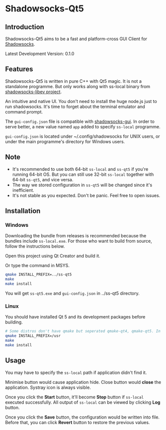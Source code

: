Shadowsocks-Qt5
===============

Introduction
------------

Shadowsocks-Qt5 aims to be a fast and platform-cross GUI Client for [Shadowsocks](http://shadowsocks.org).

Latest Development Version: 0.1.0

Features
--------

Shadowsocks-Qt5 is written in pure C++ with Qt5 magic. It is not a standalone programme. But only works along with ss-local binary from [shadowsocks-libev project](https://github.com/madeye/shadowsocks-libev).

An intuitive and native UI. You don't need to install the huge node.js just to run shadowsocks. It's time to forget about the terminal emulator and command prompt.

The `gui-config.json` file is compatible with [shadowsocks-gui](https://github.com/shadowsocks/shadowsocks-gui). In order to serve better, a new value named `app` added to specify `ss-local` programme.

`gui-config.json` is located under ~/.config/shadowsocks for UNIX users, or under the main programme's directory for Windows users.

Note
----

- It's recommended to use both 64-bit `ss-local` and `ss-qt5` if you're running 64-bit OS. But you can still use 32-bit `ss-local` together with 64-bit `ss-qt5`, and vice versa.
- The way we stored configuration in `ss-qt5` will be changed since it's inefficient.
- It's not stable as you expected. Don't be panic. Feel free to open issues.

Installation
------------

### Windows ###

Downloading the bundle from releases is recommended because the bundles include `ss-local.exe`. For those who want to build from source, follow the instructions below.

Open this project using Qt Creator and build it.

Or type the command in MSYS.

```bash
qmake INSTALL_PREFIX=../ss-qt5
make
make install
```

You will get `ss-qt5.exe` and `gui-config.json` in ../ss-qt5 directory.

### Linux ###

You should have installed Qt 5 and its development packages before building.

```bash
# Some distros don't have qmake but seperated qmake-qt4, qmake-qt5. In this situation, run `qmake-qt5`. You can specify INSTALL_PREFIX=/usr/local if needed. default is /usr
qmake INSTALL_PREFIX=/usr
make
make install
```

Usage
-----

You may have to specify the `ss-local` path if application didn't find it.

Minimise button would cause application hide. Close button would **close** the application. Systray icon is always visible.

Once you click the **Start** button, it'll become **Stop** button if `ss-local` executed successfully. All output of `ss-local` can be viewed by clicking **Log** button.

Once you click the **Save** button, the configuration would be written into file. Before that, you can click **Revert** button to restore the previous values.
